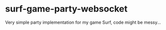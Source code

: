 # surf-game-party-websocket
 
Very simple party implementation for my game Surf, code might be messy...
